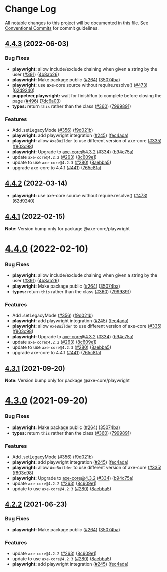 # Change Log

All notable changes to this project will be documented in this file.
See [Conventional Commits](https://conventionalcommits.org) for commit guidelines.

## [4.4.3](https://github.com/dequelabs/axe-core-npm/compare/v4.1.1...v4.4.3) (2022-06-03)


### Bug Fixes

* **playwright:** allow include/exclude chaining when given a string by the user ([#391](https://github.com/dequelabs/axe-core-npm/issues/391)) ([4b8ab26](https://github.com/dequelabs/axe-core-npm/commit/4b8ab26bb72c4707057127384fede096489a8a8f))
* **playwright:** Make package public ([#264](https://github.com/dequelabs/axe-core-npm/issues/264)) ([35074ba](https://github.com/dequelabs/axe-core-npm/commit/35074baaebe68244ab86ece9f1580ad65975d119))
* **playwright:** use axe-core source without require.resolve() ([#473](https://github.com/dequelabs/axe-core-npm/issues/473)) ([62d9240](https://github.com/dequelabs/axe-core-npm/commit/62d9240acc19d3a68a28174e89e9fae7b775a3f3))
* **puppeteer,playwright:** wait for finishRun to complete before closing the page ([#496](https://github.com/dequelabs/axe-core-npm/issues/496)) ([7dc6a03](https://github.com/dequelabs/axe-core-npm/commit/7dc6a0355d64e22b442943670a11b347eacaa92a))
* **types:** return `this` rather than the class ([#360](https://github.com/dequelabs/axe-core-npm/issues/360)) ([7999891](https://github.com/dequelabs/axe-core-npm/commit/7999891e9cf48a27ee053e702667b55344714896))


### Features

* Add .setLegacyMode ([#356](https://github.com/dequelabs/axe-core-npm/issues/356)) ([f9d021b](https://github.com/dequelabs/axe-core-npm/commit/f9d021b49487e2a0f804f61e9b6e09a26b69a6e4))
* **playwright:** add playwright integration ([#245](https://github.com/dequelabs/axe-core-npm/issues/245)) ([fec4ada](https://github.com/dequelabs/axe-core-npm/commit/fec4adae9bb9d7971c7d63d6c9f9839b4bd535d8))
* **playwright:** allow `AxeBuilder` to use different version of axe-core ([#335](https://github.com/dequelabs/axe-core-npm/issues/335)) ([f803c98](https://github.com/dequelabs/axe-core-npm/commit/f803c98dc9110d6abe34e7746a076e12f3b6fe45))
* **playwright:** Upgrade to axe-core@4.3.2 ([#334](https://github.com/dequelabs/axe-core-npm/issues/334)) ([b94c75a](https://github.com/dequelabs/axe-core-npm/commit/b94c75a45ae049b1bb5acb6a7e1dc4c094753e05))
* update `axe-core@4.2.2` ([#263](https://github.com/dequelabs/axe-core-npm/issues/263)) ([8c609e1](https://github.com/dequelabs/axe-core-npm/commit/8c609e1e3580a63f8697ca94e146b0e2ed28e579))
* update to use `axe-core@4.2.3` ([#280](https://github.com/dequelabs/axe-core-npm/issues/280)) ([8aebba5](https://github.com/dequelabs/axe-core-npm/commit/8aebba5c6069ca047f649446e072259c069c9a22))
* upgrade axe-core to 4.4.1 ([#441](https://github.com/dequelabs/axe-core-npm/issues/441)) ([765c81a](https://github.com/dequelabs/axe-core-npm/commit/765c81a2ae63e8c72ec086b86174a5c5f343ea9b))





## [4.4.2](https://github.com/dequelabs/axe-core-npm/compare/v4.1.1...v4.4.2) (2022-03-14)

- **playwright:** use axe-core source without require.resolve() ([#473](https://github.com/dequelabs/axe-core-npm/issues/473)) ([62d9240](https://github.com/dequelabs/axe-core-npm/commit/62d9240acc19d3a68a28174e89e9fae7b775a3f3))

## [4.4.1](https://github.com/dequelabs/axe-core-npm/compare/v4.1.1...v4.4.1) (2022-02-15)

**Note:** Version bump only for package @axe-core/playwright

# [4.4.0](https://github.com/dequelabs/axe-core-npm/compare/v4.1.1...v4.4.0) (2022-02-10)

### Bug Fixes

- **playwright:** allow include/exclude chaining when given a string by the user ([#391](https://github.com/dequelabs/axe-core-npm/issues/391)) ([4b8ab26](https://github.com/dequelabs/axe-core-npm/commit/4b8ab26bb72c4707057127384fede096489a8a8f))
- **playwright:** Make package public ([#264](https://github.com/dequelabs/axe-core-npm/issues/264)) ([35074ba](https://github.com/dequelabs/axe-core-npm/commit/35074baaebe68244ab86ece9f1580ad65975d119))
- **types:** return `this` rather than the class ([#360](https://github.com/dequelabs/axe-core-npm/issues/360)) ([7999891](https://github.com/dequelabs/axe-core-npm/commit/7999891e9cf48a27ee053e702667b55344714896))

### Features

- Add .setLegacyMode ([#356](https://github.com/dequelabs/axe-core-npm/issues/356)) ([f9d021b](https://github.com/dequelabs/axe-core-npm/commit/f9d021b49487e2a0f804f61e9b6e09a26b69a6e4))
- **playwright:** add playwright integration ([#245](https://github.com/dequelabs/axe-core-npm/issues/245)) ([fec4ada](https://github.com/dequelabs/axe-core-npm/commit/fec4adae9bb9d7971c7d63d6c9f9839b4bd535d8))
- **playwright:** allow `AxeBuilder` to use different version of axe-core ([#335](https://github.com/dequelabs/axe-core-npm/issues/335)) ([f803c98](https://github.com/dequelabs/axe-core-npm/commit/f803c98dc9110d6abe34e7746a076e12f3b6fe45))
- **playwright:** Upgrade to axe-core@4.3.2 ([#334](https://github.com/dequelabs/axe-core-npm/issues/334)) ([b94c75a](https://github.com/dequelabs/axe-core-npm/commit/b94c75a45ae049b1bb5acb6a7e1dc4c094753e05))
- update `axe-core@4.2.2` ([#263](https://github.com/dequelabs/axe-core-npm/issues/263)) ([8c609e1](https://github.com/dequelabs/axe-core-npm/commit/8c609e1e3580a63f8697ca94e146b0e2ed28e579))
- update to use `axe-core@4.2.3` ([#280](https://github.com/dequelabs/axe-core-npm/issues/280)) ([8aebba5](https://github.com/dequelabs/axe-core-npm/commit/8aebba5c6069ca047f649446e072259c069c9a22))
- upgrade axe-core to 4.4.1 ([#441](https://github.com/dequelabs/axe-core-npm/issues/441)) ([765c81a](https://github.com/dequelabs/axe-core-npm/commit/765c81a2ae63e8c72ec086b86174a5c5f343ea9b))

## [4.3.1](https://github.com/dequelabs/axe-core-npm/compare/v4.3.0...v4.3.1) (2021-09-20)

**Note:** Version bump only for package @axe-core/playwright

# [4.3.0](https://github.com/dequelabs/axe-core-npm/compare/v4.2.0...v4.3.0) (2021-09-20)

### Bug Fixes

- **playwright:** Make package public ([#264](https://github.com/dequelabs/axe-core-npm/issues/264)) ([35074ba](https://github.com/dequelabs/axe-core-npm/commit/35074baaebe68244ab86ece9f1580ad65975d119))
- **types:** return `this` rather than the class ([#360](https://github.com/dequelabs/axe-core-npm/issues/360)) ([7999891](https://github.com/dequelabs/axe-core-npm/commit/7999891e9cf48a27ee053e702667b55344714896))

### Features

- Add .setLegacyMode ([#356](https://github.com/dequelabs/axe-core-npm/issues/356)) ([f9d021b](https://github.com/dequelabs/axe-core-npm/commit/f9d021b49487e2a0f804f61e9b6e09a26b69a6e4))
- **playwright:** add playwright integration ([#245](https://github.com/dequelabs/axe-core-npm/issues/245)) ([fec4ada](https://github.com/dequelabs/axe-core-npm/commit/fec4adae9bb9d7971c7d63d6c9f9839b4bd535d8))
- **playwright:** allow `AxeBuilder` to use different version of axe-core ([#335](https://github.com/dequelabs/axe-core-npm/issues/335)) ([f803c98](https://github.com/dequelabs/axe-core-npm/commit/f803c98dc9110d6abe34e7746a076e12f3b6fe45))
- **playwright:** Upgrade to axe-core@4.3.2 ([#334](https://github.com/dequelabs/axe-core-npm/issues/334)) ([b94c75a](https://github.com/dequelabs/axe-core-npm/commit/b94c75a45ae049b1bb5acb6a7e1dc4c094753e05))
- update `axe-core@4.2.2` ([#263](https://github.com/dequelabs/axe-core-npm/issues/263)) ([8c609e1](https://github.com/dequelabs/axe-core-npm/commit/8c609e1e3580a63f8697ca94e146b0e2ed28e579))
- update to use `axe-core@4.2.3` ([#280](https://github.com/dequelabs/axe-core-npm/issues/280)) ([8aebba5](https://github.com/dequelabs/axe-core-npm/commit/8aebba5c6069ca047f649446e072259c069c9a22))

## [4.2.2](https://github.com/dequelabs/axe-core-npm/compare/v4.2.0...v4.2.2) (2021-06-23)

### Bug Fixes

- **playwright:** Make package public ([#264](https://github.com/dequelabs/axe-core-npm/issues/264)) ([35074ba](https://github.com/dequelabs/axe-core-npm/commit/35074baaebe68244ab86ece9f1580ad65975d119))

### Features

- update `axe-core@4.2.2` ([#263](https://github.com/dequelabs/axe-core-npm/issues/263)) ([8c609e1](https://github.com/dequelabs/axe-core-npm/commit/8c609e1e3580a63f8697ca94e146b0e2ed28e579))
- update to use `axe-core@4.2.3` ([#280](https://github.com/dequelabs/axe-core-npm/issues/280)) ([8aebba5](https://github.com/dequelabs/axe-core-npm/commit/8aebba5c6069ca047f649446e072259c069c9a22))
- **playwright:** add playwright integration ([#245](https://github.com/dequelabs/axe-core-npm/issues/245)) ([fec4ada](https://github.com/dequelabs/axe-core-npm/commit/fec4adae9bb9d7971c7d63d6c9f9839b4bd535d8))
